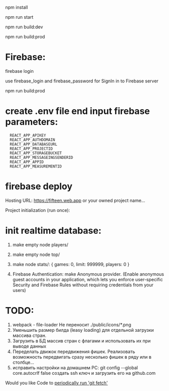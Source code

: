 npm install

npm run start

npm run build:dev

npm run build:prod

# Firebase:

firebase login

use firebase_login and firebase_password for SignIn in to Firebase server

npm run build:prod

# create .env file end input firebase parameters:

      REACT_APP_APIKEY
      REACT_APP_AUTHDOMAIN
      REACT_APP_DATABASEURL
      REACT_APP_PROJECTID
      REACT_APP_STORAGEBUCKET
      REACT_APP_MESSAGEINGSENDERID
      REACT_APP_APPID
      REACT_APP_MEASUREMENTID

# firebase deploy

Hosting URL: https://fifteen.web.app or your owned project name...

Project initialization (run once):

# init realtime database:

1. make empty node players/
2. make empty node top/
3. make node stats/:
   {
   games: 0,
   limit: 999999,
   players: 0
   }

4. Firebase Authentication:
   make Anonymous provider.
   (Enable anonymous guest accounts in your application, which lets you enforce user-specific Security and Firebase Rules without requiring credentials from your users)

# TODO:

1. webpack - file-loader Не переносит ./public/icons/\*.png
2. Уменьшить размер билда (leasy loading) для отдельной загрузки массива стран.
3. Загрузить в БД массив стран с флагами и использовать их при выводе данных
4. Переделать движок передвижения фишек. Реализовать возможность передвигать сразу несколько фишек в ряду или в столбце...
5. исправить настройки на домашнем PC:
   git config --global core.autocrlf false
   создать ssh ключ и загрузить его на github.com

Would you like Code to [periodically run 'git fetch'](https://go.microsoft.com/fwlink/?linkid=865294)
